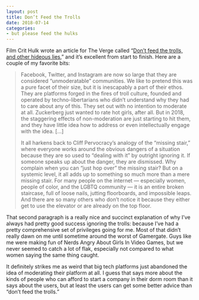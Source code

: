 ```yaml
---
layout: post
title: Don’t Feed the Trolls
date: 2018-07-14
categories: 
- but please feed the hulks
---
```


Film Crit Hulk wrote an article for The Verge called “[Don’t feed the trolls, and other hideous lies](https://www.theverge.com/2018/7/12/17561768/dont-feed-the-trolls-online-harassment-abuse),” and it’s excellent from start to finish. Here are a couple of my favorite bits:

> Facebook, Twitter, and Instagram are now so large that they are considered “unmoderatable” communities. We like to pretend this was a pure facet of their size, but it is inescapably a part of their ethos. They are platforms forged in the fires of troll culture, founded and operated by techno-libertarians who didn’t understand why they had to care about any of this. They set out with no intention to moderate at all. Zuckerberg just wanted to rate hot girls, after all. But in 2018, the staggering effects of non-moderation are just starting to hit them, and they have little idea how to address or even intellectually engage with the idea. […]
> 
> It all harkens back to Cliff Pervocracy’s analogy of the “missing stair,” where everyone works around the obvious dangers of a situation because they are so used to “dealing with it” by outright ignoring it. If someone speaks up about the danger, they are dismissed. Why complain when you can “just hop over” the missing stair? But on a systemic level, it all adds up to something so much more than a mere missing stair. For many people on the internet — especially women, people of color, and the LGBTQ community — it is an entire broken staircase, full of loose nails, jutting floorboards, and impossible leaps. And there are so many others who don’t notice it because they either get to use the elevator or are already on the top floor.

​That second paragraph is a really nice and succinct explanation of why I’ve always had pretty good success ignoring the trolls: because I’ve had a pretty comprehensive set of privileges going for me. Most of that didn’t really dawn on me until sometime around the worst of Gamergate. Guys like me were making fun of Nerds Angry About Girls In Video Games, but we never seemed to catch a lot of flak, especially not compared to what women saying the same thing caught. 

It definitely strikes me as weird that big tech platforms just abandoned the idea of moderating their platform at all. I guess that says more about the kinds of people who can afford to start a company in their dorm room than it says about the users, but at least the users can get some better advice than “don’t feed the trolls.”
